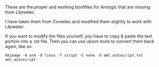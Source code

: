 These are the proper and working bootfiles for Amlogic that are missing from Libreelec.

I have taken them from Coreelec and modified them slightly to work with Libreelec.

If you want to modify the files yourself, you have to copy & paste the text portion into a .txt file. Then you can use uboot-tools to convert them back again, like so:

```
mkimage -A arm -O linux -T script -C none -d aml_autoscript.txt aml_autoscript
```
